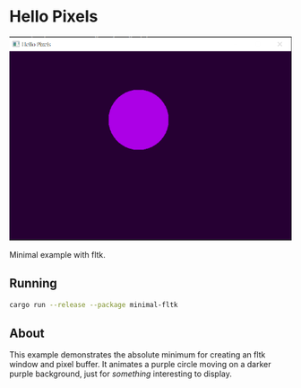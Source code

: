 # Hello Pixels

![Hello Pixels](../../img/minimal-fltk.png)

Minimal example with fltk.

## Running

```bash
cargo run --release --package minimal-fltk
```

## About

This example demonstrates the absolute minimum for creating an fltk window and pixel buffer. It animates a purple circle moving on a darker purple background, just for _something_ interesting to display.
